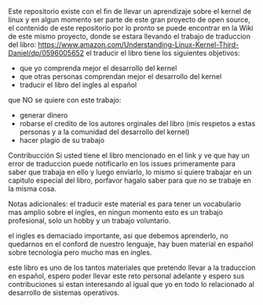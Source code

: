 Este repositorio existe con el fin de llevar un aprendizaje sobre el kernel de linux y en algun momento ser parte 
de este gran proyecto de open source, el contenido de este repositorio por lo pronto se puede encontrar en la Wiki
de este mismo proyecto, donde se estara llevando el trabajo de traduccion del libro:
https://www.amazon.com/Understanding-Linux-Kernel-Third-Daniel/dp/0596005652
el traducir el libro tiene los siguientes objetivos:
- que yo comprenda mejor el desarrollo del kernel
- que otras personas comprendan mejor el desarrollo del kernel 
- traducir el libro del ingles al español

que NO se quiere con este trabajo:
- generar dinero
- robarse el credito de los autores orginales del libro
  (mis respetos a estas personas y a la comunidad del desarrollo del kernel)
- hacer plagio de su trabajo

Contribucción
Si usted tiene el libro mencionado en el link y ve que hay un error de traduccion puede notificarlo
en los issues primeramente para saber que trabaja en ello y luego enviarlo, lo mismo si quiere 
trabajar en un capitulo especial del libro, porfavor hagalo saber para que no se trabaje en
la misma cosa.

Notas adicionales:
el traducir este material es para tener un vocabulario mas amplio sobre el ingles,
en ningun momento esto es un trabajo profesional, solo un hobby y un trabajo voluntario.

el ingles es demaciado importante, asi que debemos aprenderlo, no quedarnos
en el conford de nuestro lenguaje, hay buen material en español sobre tecnologia
pero mucho mas en ingles.

este libro es uno de los tantos materiales que pretendo llevar a la traduccion en español, espero
poder llevar este reto personal adelante y espero sus contribuciones si estan interesando al igual que yo
en todo lo relacionado al desarrollo de sistemas operativos.


